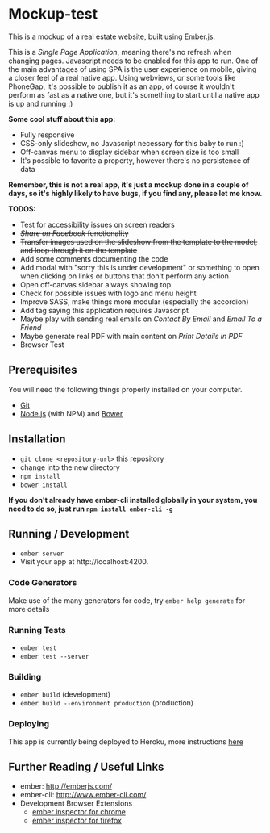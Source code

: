 # Mockup-test

This is a mockup of a real estate website, built using Ember.js.

This is a *Single Page Application*, meaning there's no refresh when changing pages. Javascript needs to be enabled for this app to run. One of the main advantages of using SPA is the user experience on mobile, giving a closer feel of a real native app. Using webviews, or some tools like PhoneGap, it's possible to publish it as an app, of course it wouldn't perform as fast as a native one, but it's something to start until a native app is up and running :)

**Some cool stuff about this app:**
- Fully responsive
- CSS-only slideshow, no Javascript necessary for this baby to run :)
- Off-canvas menu to display sidebar when screen size is too small
- It's possible to favorite a property, however there's no persistence of data

**Remember, this is not a real app, it's just a mockup done in a couple of days, so it's highly likely to have bugs, if you find any, please let me know.**

**TODOS:**
- Test for accessibility issues on screen readers
- ~~*Share on Facebook* functionality~~
- ~~Transfer images used on the slideshow from the template to the model, and loop through it on the template~~
- Add some comments documenting the code
- Add modal with "sorry this is under development" or something to open when clicking on links or buttons that don't perform any action
- Open off-canvas sidebar always showing top
- Check for possible issues with logo and menu height
- Improve SASS, make things more modular (especially the accordion)
- Add <noscript> tag saying this application requires Javascript
- Maybe play with sending real emails on *Contact By Email* and *Email To a Friend*
- Maybe generate real PDF with main content on *Print Details in PDF*
- Browser Test

## Prerequisites

You will need the following things properly installed on your computer.

* [Git](http://git-scm.com/)
* [Node.js](http://nodejs.org/) (with NPM) and [Bower](http://bower.io/)

## Installation

* `git clone <repository-url>` this repository
* change into the new directory
* `npm install`
* `bower install`

**If you don't already have ember-cli installed globally in your system, you need to do so, just run `npm install ember-cli -g`**

## Running / Development

* `ember server`
* Visit your app at http://localhost:4200.

### Code Generators

Make use of the many generators for code, try `ember help generate` for more details

### Running Tests

* `ember test`
* `ember test --server`

### Building

* `ember build` (development)
* `ember build --environment production` (production)

### Deploying

This app is currently being deployed to Heroku, more instructions [here](http://www.ember-cli.com/#deployments)

## Further Reading / Useful Links

* ember: http://emberjs.com/
* ember-cli: http://www.ember-cli.com/
* Development Browser Extensions
  * [ember inspector for chrome](https://chrome.google.com/webstore/detail/ember-inspector/bmdblncegkenkacieihfhpjfppoconhi)
  * [ember inspector for firefox](https://addons.mozilla.org/en-US/firefox/addon/ember-inspector/)

